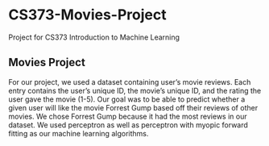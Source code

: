 # CS373-Movies-Project
Project for CS373 Introduction to Machine Learning

## Movies Project
For our project, we used a dataset containing user’s movie reviews. Each entry contains the user’s unique ID, the movie’s unique ID, and the rating the user gave the movie (1-5). Our goal was to be able to predict whether a given user will like the movie Forrest Gump based off their reviews of other movies. We chose Forrest Gump because it had the most reviews in our dataset. We used perceptron as well as perceptron with myopic forward fitting as our machine learning algorithms.

